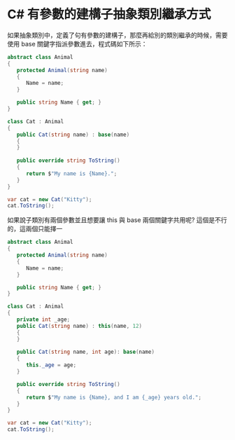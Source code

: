 # C# 有參數的建構子抽象類別繼承方式
如果抽象類別中，定義了句有參數的建構子，那麼再給別的類別繼承的時候，需要使用 base 關鍵字指派參數進去，程式碼如下所示：

```csharp
abstract class Animal 
{
   protected Animal(string name) 
   {
      Name = name;
   }

   public string Name { get; }
}

class Cat : Animal
{
   public Cat(string name) : base(name) 
   {
   }
   
   public override string ToString()
   {
      return $"My name is {Name}.";
   }
}

var cat = new Cat("Kitty");
cat.ToString();
```

如果說子類別有兩個參數並且想要讓 this 與 base 兩個關鍵字共用呢? 這個是不行的，這兩個只能擇一

```csharp
abstract class Animal 
{
   protected Animal(string name) 
   {
      Name = name;
   }

   public string Name { get; }
}

class Cat : Animal
{
   private int _age;
   public Cat(string name) : this(name, 12) 
   {
   }
   
   public Cat(string name, int age): base(name) 
   {
      this._age = age;
   }

   public override string ToString() 
   {
      return $"My name is {Name}, and I am {_age} years old.";
   }
}

var cat = new Cat("Kitty");
cat.ToString();
```